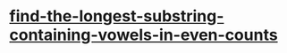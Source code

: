 # [find-the-longest-substring-containing-vowels-in-even-counts](https://leetcode-cn.com/problems/find-the-longest-substring-containing-vowels-in-even-counts)
